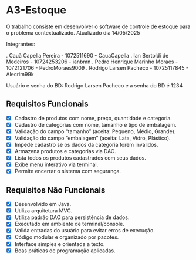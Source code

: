 # A3-Estoque
O trabalho consiste em desenvolver o software de controle de estoque para o problema contextualizado.
Atualizado dia 14/05/2025

Integrantes:

. Cauã Capella Pereira - 1072511690 - CauaCapella
. Ian Bertoldi de Medeiros - 10724253206 - ianbmn
. Pedro Henrique Marinho Moraes - 1072121706 - PedroMoraes9009
. Rodrigo Larsen Pacheco - 10725117845 - Alecrim99k

Usuário e senha do BD: Rodrigo Larsen Pacheco e a senha do BD é 1234


##  Requisitos Funcionais

- [x] Cadastro de produtos com nome, preço, quantidade e categoria.
- [x] Cadastro de categorias com nome, tamanho e tipo de embalagem.
- [x] Validação do campo “tamanho” (aceita: Pequeno, Médio, Grande).
- [x] Validação do campo “embalagem” (aceita: Lata, Vidro, Plástico).
- [x] Impede cadastro se os dados da categoria forem inválidos.
- [x] Armazena produtos e categorias via DAO.
- [x] Lista todos os produtos cadastrados com seus dados.
- [x] Exibe menu interativo via terminal.
- [x] Permite encerrar o sistema com segurança.

##  Requisitos Não Funcionais

- [x] Desenvolvido em Java.
- [x] Utiliza arquitetura MVC.
- [x] Utiliza padrão DAO para persistência de dados.
- [x] Executado em ambiente de terminal/console.
- [x] Valida entradas do usuário para evitar erros de execução.
- [x] Código modular e organizado por pacotes.
- [x] Interface simples e orientada a texto.
- [x] Boas práticas de programação aplicadas.
